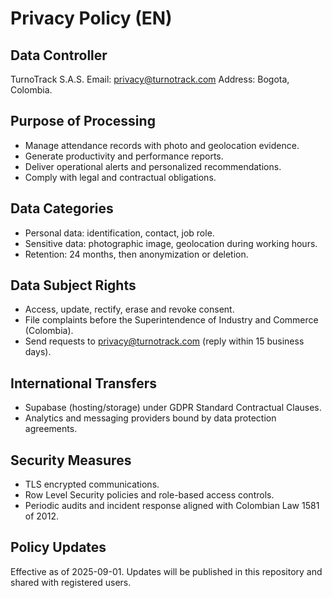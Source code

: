 # Privacy Policy (EN)

## Data Controller
TurnoTrack S.A.S.
Email: privacy@turnotrack.com
Address: Bogota, Colombia.

## Purpose of Processing
- Manage attendance records with photo and geolocation evidence.
- Generate productivity and performance reports.
- Deliver operational alerts and personalized recommendations.
- Comply with legal and contractual obligations.

## Data Categories
- Personal data: identification, contact, job role.
- Sensitive data: photographic image, geolocation during working hours.
- Retention: 24 months, then anonymization or deletion.

## Data Subject Rights
- Access, update, rectify, erase and revoke consent.
- File complaints before the Superintendence of Industry and Commerce (Colombia).
- Send requests to privacy@turnotrack.com (reply within 15 business days).

## International Transfers
- Supabase (hosting/storage) under GDPR Standard Contractual Clauses.
- Analytics and messaging providers bound by data protection agreements.

## Security Measures
- TLS encrypted communications.
- Row Level Security policies and role-based access controls.
- Periodic audits and incident response aligned with Colombian Law 1581 of 2012.

## Policy Updates
Effective as of 2025-09-01. Updates will be published in this repository and shared with registered users.
